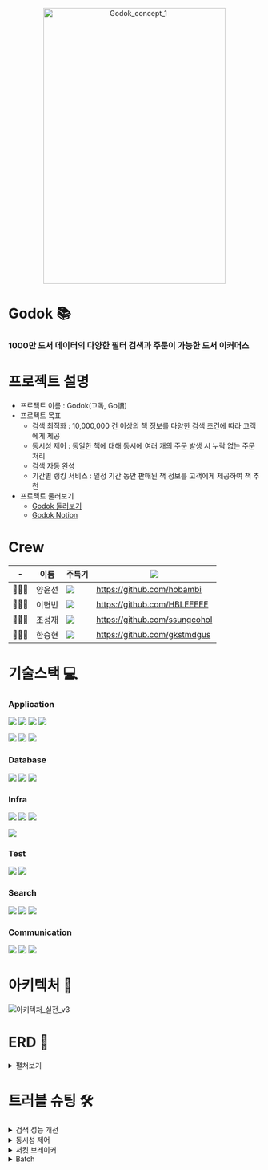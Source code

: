 <p align = "center">
<img width="85%" height = "550" alt="Godok_concept_1" src="https://user-images.githubusercontent.com/119986573/232371260-1fec27ee-e74d-4be8-940a-03e3f60f0f44.png" >
</p>
  
# Godok 📚
### 1000만 도서 데이터의 다양한 필터 검색과 주문이 가능한 도서 이커머스


# 프로젝트 설명
- 프로젝트 이름 : Godok(고독, Go讀)
- 프로젝트 목표
    - 검색 최적화 : 10,000,000 건 이상의 책 정보를 다양한 검색 조건에 따라 고객에게 제공
    - 동시성 제어 : 동일한 책에 대해 동시에 여러 개의 주문 발생 시 누락 없는 주문 처리
    - 검색 자동 완성
    - 기간별 랭킹 서비스 : 일정 기간 동안 판매된 책 정보를 고객에게 제공하여 책 추천
- 프로젝트 둘러보기
    - [Godok 둘러보기](http://15.165.243.65:8080/)
    - [Godok Notion](https://great-waltz-aa7.notion.site/go-f7836e2681ca449598aeeac7401b890a)

# Crew
|-|이름|주특기|<img src="https://img.shields.io/badge/Github-181717?style=flat&logo=github&logoColor=white"/>|
|----|----|-----|------------|
|👩🏻‍💻|양윤선|<img src="https://img.shields.io/badge/Spring-6DB33F?style=flat&logo=spring&logoColor=white"/>|https://github.com/hobambi|
|👩🏻‍💻|이현빈|<img src="https://img.shields.io/badge/Spring-6DB33F?style=flat&logo=spring&logoColor=white"/>|https://github.com/HBLEEEEE|
|👩🏻‍💻|조성재|<img src="https://img.shields.io/badge/Spring-6DB33F?style=flat&logo=spring&logoColor=white"/>|https://github.com/ssungcohol|
|👩🏻‍💻|한승현|<img src="https://img.shields.io/badge/Spring-6DB33F?style=flat&logo=spring&logoColor=white"/>|https://github.com/gkstmdgus|

# 기술스택 💻
### Application
<img src="https://img.shields.io/badge/HTML-E34F26?style=flat&logo=HTML5&logoColor=white"/>  <img src="https://img.shields.io/badge/CSS-1572B6?style=flat&logo=CSS3&logoColor=white"/>  <img src="https://img.shields.io/badge/JavaScript-F7DF1E?style=flat&logo=JavaScript&logoColor=white"/>  <img src="https://img.shields.io/badge/Thymeleaf-005F0F?style=flat&logo=thymeleaf&logoColor=white"/>

<img src="https://img.shields.io/badge/Java-007396?style=flat&logo=Java&logoColor=white"/> <img src="https://img.shields.io/badge/Spring-6DB33F?style=flat&logo=Spring&logoColor=white"/> <img src="https://img.shields.io/badge/Spring Boot-6DB33f?style=flat&logo=Spring Boot&logoColor=white"/> 

### Database
<img src="https://img.shields.io/badge/MySQL-4479A1?style=flat&logo=MySQL&logoColor=white"/> <img src="https://img.shields.io/badge/Amazon RDS-527FFF?style=flat&logo=amazonrds&logoColor=white"/> <img src="https://img.shields.io/badge/Redis-DC382D?style=flat&logo=Redis&logoColor=white"/>

### Infra
<img src="https://img.shields.io/badge/Amazon AWS-232F3E?style=flat&logo=Amazon AWS&logoColor=white"/> <img src="https://img.shields.io/badge/Amazon EC2-FF9900?style=flat&logo=Amazon EC2&logoColor=white"/> <img src="https://img.shields.io/badge/Amazon S3-569A31?style=flat&logo=Amazon S3&logoColor=white"/> 

<img src="https://img.shields.io/badge/GitHub Actions-2088FF?style=flat&logo=GitHub Actions&logoColor=white"/> 

### Test
<img src="https://img.shields.io/badge/Postman-FF6C37?style=flat&logo=Postman&logoColor=white"/> <img src="https://img.shields.io/badge/JMeter-D22128?style=flat&logo=apachejmeter&logoColor=white"/>

### Search
<img src="https://img.shields.io/badge/ElasticSearch-005571?style=flat&logo=Elasticsearch&logoColor=white"/> <img src="https://img.shields.io/badge/Logstash-005571?style=flat&logo=Logstash&logoColor=white"/> <img src="https://img.shields.io/badge/Kibana-005571?style=flat&logo=kibana&logoColor=white"/> 

### Communication
<img src="https://img.shields.io/badge/Slack-4A154B?style=flat&logo=Slack&logoColor=white"/> <img src="https://img.shields.io/badge/KaKaoTalk-FFCD00?style=flat&logo=KaKaoTalk&logoColor=white"/> <img src="https://img.shields.io/badge/Notion-000000?style=flat&logo=Notion&logoColor=white"/> 

# 아키텍처 📐
![아키텍처_실전_v3](https://user-images.githubusercontent.com/119986573/232654837-fb21873d-a2de-427d-b561-49330f95c782.png)

# ERD 📂
<details>
<summary>펼쳐보기</summary>
<div>

<img width="85%" height = "550" alt="ERD Final" src="https://user-images.githubusercontent.com/119986573/232374057-c013bf41-a298-4581-8c42-80d44f13986d.PNG">

</div>
</details>

# 트러블 슈팅 🛠️

<details>
<summary>검색 성능 개선</summary>
  
<div>
  
  1. 일반인덱스 - 필터에 index 적용 후 키워드는 like를 이용한 검색
  
   - 인덱스를 걸지 않으면 필터 적용 시 서버로부터 응답을 받지 못했다. 필터에 인덱스를 적용하여 검색 속도가 향상되기는 했지만 모든 필터를 적용하기에는 무리가 있었다.
  
    - 하나의 쿼리에는 하나의 인덱스만 적용이 가능
  
    - 모든 필터를 복합 인덱스로 묶으면 기능이 한정
  
    - like로 모든 문서를 탐색하는 것은 비효율적
  
  2. Full text 인덱스 - title에 Fulltext 인덱스를 적용한 검색
  
   - Mysql의 Fulltext index를 적용해 검색 속도를 향상시키려고 시도. Fulltext index는 역색인 방식으로 색이하므로 키워드 검색 시 빠른 속도를 보여주지만, 한계점도 명확.
  
    - 기본 parser의 한계
  
    - 필터를 여러개 적용 시 느려지는 현상 발생
  
    - 정확도 문제 발생
  
  3. Elastic Search - Mysql 데이터를 동기화하여 검색 엔진으로 사용
  
    - 한글 형태소 분석기 (Nori Tokenizer)를 사용하여 title, author를 역색인
  
      - Ngram, Stop-word보다 세밀한 한글 분석이 가능해졌고 검색 결과의 정확도가 올라갔다.
  
    - 하나의 쿼리에 여러 인덱스 사용 가능
  
      - 검색 속도가 향상  
    
</div>
</details>

<details>
<summary>동시성 제어</summary>
  
<div>
  
  1. Optimistic vs Pessimistic
  
   - Optimistic
  
    - NONE : 별도의 옵션을 사용하지 않아도 Entity에 @Version이 적용된 필드만 있으면 낙관적 잠금이 적용
  
    - OPTIMISTIC(read) : Entity 수정 시에만 발생하는 낙관적 잠금이 읽기 시에도 발생하도록 설정합니다.읽기시에도 버전을 체크하고 트랜잭션이 종료될 때까지 다른 트랜잭션에서 변경하지 않음을 보장
  
    - OPTIMISTIC_FORCE_INCREMENT(write) : 낙관적 잠금을 사용하면서 버전 정보를 강제로 증가 시키는 옵션
  
   - Pessimistic
  
    - PESSIMISTIC_READ : dirty read가 발생하지 않을 때마다 공유 잠금(Shared Lock)을 획득하고 데이터가 UPDATE, DELETE 되는 것을 방지 할 수 있습니다.
  
    - PESSIMISTIC_WRITE : 배타적 잠금(Exclusive Lock)을 획득하고 데이터를 다른 트랜잭션에서 READ, UPDATE, DELETE 하는 것을 방지 할 수 있습니다.
  
    - ESSIMISTIC_FORCE_INCREMENT : 이 잠금은 PESSIMISTIC_WRITE와 유사하게 작동 하지만 @Version이 지정된 Entity와 협력하기 위해 도입되어 PESSIMISTIC_FORCE_INCREMENT 잠금을 획득할 시 버전이 업데이트 됩니다.
  
   - Optimistic과 Pessimistic 실험 결과
  
    - 현재 서비스에서는 PESSIMISTIC_WRITE만 제대로 작동한다.
  
    - Optimistic은 성능은 좋지만 주문이 폭주하는 경우 트랜잭션을 시작할 때 저장한 버전 값과 트랜잭션이 끝나고 난 후 체크한 버전 값이 다른 경우가 많은데 이 때 잘 작동하지 않는다. 따라서 진행하는 서비스에는 적합하지 않다.
  
    - 또한 Force_Increment 옵션의 경우 지원하는 DB의 종류가 정해져 있는데, 현재 사용 중인 mysql에서는 사용이 불가능하다.
  
    - PESSIMISTIC_READ는 어떤 트랜잭션이 수정 중일 때 다른 트랜잭션에서 읽기는 가능하다. 하지만 현재 실험에서는 모든 트랜잭션들이 수정하고자 하기 때문에 적합하지 않다.
    
    - 현재 하나의 테이블에만 요청이 있으나, 캐시 서버를 통해 Lock를 점유하고, 최대 점유 가능 시간과 최대 대기 시간을 설정하여 DeadLock 위험이 없는 Redisson 분산락을 추후 서비스 확장을 고려하여 적용하였다.
  
  2. Redisson Distribution Lock 적용 문제 및 
  
    - 문제
    
      - 현재 lock을 점거한 스레드에서 lock을 해제하고, 트랜잭션을 종료하며 변경 사항 commit
      
      - 다음 스레드가 데이터 변경 완료 전에 lock을 취득하고 이전 데이터를 읽어오는 문제가 발생
      
      - 즉, 남은 재고량이 수정되기 전에 재고량을 읽어오며 동시성 문제 발생
      
    - 해결 과정
    
      - 트랜잭션 종료 이후 lock을 해제하여, 수정이 완료 된 후 다음 스레드가 재고량을 읽도로고 함
      
      - 재고량 수정 메서드를 만들고 주문 메서드에는 트랜잭션 없이, 재고량 수정 메서드에만 트랜잭션을 걸어줌
      => 트랜잭션을 이중으로 걸어줄 경우, 모든 트랜잭션 commit 시점이 외부 트랜잭션 시점으로 통일 되기 때문
      
    - 해결
    
      - DB 저장 메서드에만 @Transaction을 남겨, 데이터 수정 이후 Lock을 해제하게 함

</div>
</details>

<details>
<summary>서킷 브레이커</summary>
  
<div>
  
  1. 현재 서비스에서 엘라스틱 서치가 쓰이는 요청
  
    - 검색 버튼을 눌러서 카테고리 + 키워드를 검색하는 경우
  
    - 검색 페이지에서 필터 적용 버튼을 눌러서 필터 검색을 하는 경우
  
    - 페이지 버튼을 눌러 페이지를 이동하는 경우
  
  2. 페이징 문제 발생
  
    - 현재 페이징 방식 = 커서 페이지네이션
  
    - Mysql과 엘라스틱 서치의 커서 값이 달라 문제 발생 (알고리즘이 다름)
  
    - 커서가 다르기 때문에 페이지 이동시에는 추가적인 작업이 필요
  
  3. 대처 가능한 시나리오 - 2가지
  
    - 어떤 페이지에 있던지 간에 서킷 오픈시 1페이지로 리다이렉트 한다.

    - 요청한 페이지 정보를 가지고 커서 값을 모두 찾아와서 커서 리스트를 교체한다.
  
  4. 선택 방법 : 첫 번째 시나리오 선택과 이유
  
    - 적절한 방법은 두 번째 방법이 적합
  
    - 하지만, 우리 서비스에는 첫번째 방법으로 구현
  
    - 이유 : Mysql의 속도
      - 애초에 엘라스틱 서치로 넘어간 이유가 Mysql의 속도였다. 많은 필터를 적용하면 한 페이지를 불러오는데도 시간이 오래 걸려서 문제였다. 그런데 한 페이지가 아닌 여러 페이지의 커서를 모두 찾아오는 로직을 Mysql이 하면, 결과는 안봐도 타임아웃이다. 그리고 가져온다고 한들 클라이언트는 하염없이 로딩창을 보며 기다려야 한다.

</div>
</details>

<details>
<summary>Batch</summary>
  
<div>
  1. Batch 설계 및 예외 처리
    
    - 주문 데이터의 중요성과 DB 접근성
  
      - DB에 자주 접근하는 것은 좋지않다. 따라서 오늘 주문 데이터를 Redis에서 저장하고 있다가 02시에 일괄적으로 DB에 저장하는 방법을 구상했다.
  
      - 하지만 주문 데이터는 서비스에서 매우 중요하기 때문에 휘발성이 높은 Redis에 저장해 두는 것은 좋지 않다.
  
      - 따라서 redis에는 가장 많이 찾게 되는 main 페이지에서 어제 팔린 책들에 대한 ranking만 넣어 두는 것으로 설계했다.
  
    - 예외 처리
  
      - 현재는 가짜 주문을 추가하여 어제의 bestseller 1~8등까지 들어가나, 실제 서비스에서는 그럴 수 없다.
  
      - 따라서 어제 팔린 책 종류가 8권 미만인 경우 부족한 책들을 채워 주도록 구상하였다.
  
  2. Batch 적용 문제 및 해결
  
    - 문제
  
      - summonRank()라는 복잡한 메서드가 service에 들어가 있는데, batch 로 빼주고 싶었으나 불가능하였다.
  
    - 원인
  
      - @Transaction 안에 batch를 넣을 수 가 없다. Jobrepository의 기본 설정이 외부 트랜잭션을 허용하지 않기 때문이다.
  
      - batch 내부에서 @Transactional을 붙인 메서드를 실행하기 때문인데 만약 더 큰 Transaction안에 들어가 있다면 내부 transaction이 끝나도 커밋시점이 도래하지 않기 때문이다.
  
    - 해결
  
      - 해결 방법으로는 TransactionTemplate가 새로운 트랜잭션을 생성하도록 강제하여 외부 트랜잭션과 별개로 커밋하게 만들어 데드락 문제를 해결할 수 있다. 하지만 외부 트랜잭션과 내부 트랜잭션의 StepExecution 상태의 일관성이 깨질 수 있게 될 수 도 있다.
  
      - 따라서 Job 실행 외부에서 임의로 트랜잭션을 시작하지 못하도록 한 것이다.
</div>
</details>
